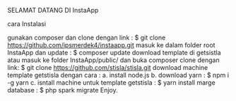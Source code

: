 SELAMAT DATANG DI InstaApp


cara Instalasi

gunakan composer dan clone dengan link : $ git clone https://github.com/ipsmerdek4/instaapp.git
masuk ke dalam folder root InstaApp dan update : $ composer update
download template di getsistla atau masuk ke folder InstaApp/public/ dan buka composer clone dengan link: $ git clone https://github.com/stisla/stisla.git
download machine template getstisla dengan cara : 
  a. install node.js 
  b. download yarn : $ npm i -g yarn 
  c. isntall machine untuk template getstisla : $ yarn install
marge database : $ php spark migrate 
Enjoy.
